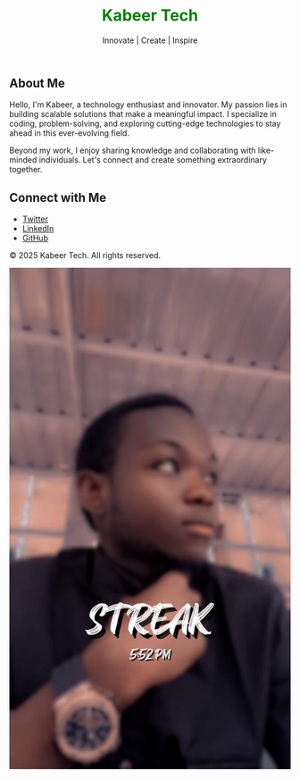<!DOCTYPE html>
<html lang="en">
<head>
</head>
<body>
  <header>
    <div class="container">
      <h1 style="color: green; text-align: center;">Kabeer Tech</h1>
      <p>Innovate | Create | Inspire</p>
    </div>
  </header>
  <main>
    <section class="about-me container">
      <div class="about-text">
        <h2>About Me</h2>
        <p>Hello, I'm Kabeer, a technology enthusiast and innovator. My passion lies in building scalable solutions that make a meaningful impact. I specialize in coding, problem-solving, and exploring cutting-edge technologies to stay ahead in this ever-evolving field.</p>
        <p>Beyond my work, I enjoy sharing knowledge and collaborating with like-minded individuals. Let's connect and create something extraordinary together.</p>
      </div>
    </section>
    <section class="social-links container">
      <h2>Connect with Me</h2>
      <ul>
        <li><a href="https://twitter.com/kabeer-tech" target="_blank">Twitter</a></li>
        <li><a href="https://linkedin.com/in/kabeer-tech" target="_blank">LinkedIn</a></li>
        <li><a href="https://github.com/kabeer-tech" target="_blank">GitHub</a></li>
      </ul>
    </section>
  </main>
  <footer>
    <div class="container footer-content">
      <p>&copy; 2025 Kabeer Tech. All rights reserved.</p>
      <img src="mk.jpg" alt="Your Picture" class="footer-pic">
    </div>
  </footer>
</body>
</html>
